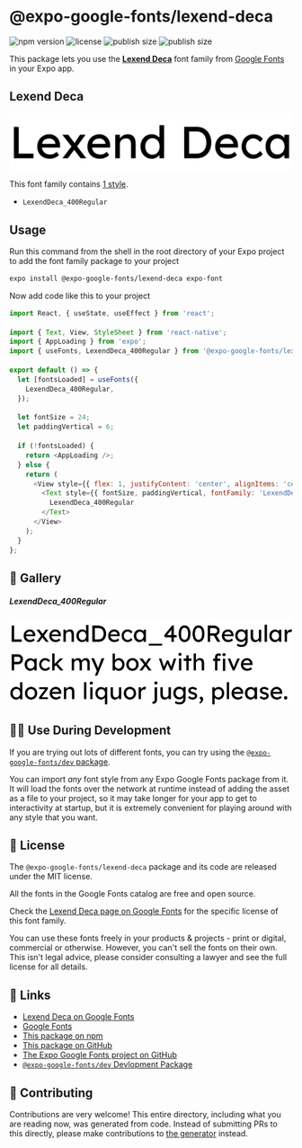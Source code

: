 # @expo-google-fonts/lexend-deca

![npm version](https://flat.badgen.net/npm/v/@expo-google-fonts/lexend-deca)
![license](https://flat.badgen.net/github/license/expo/google-fonts)
![publish size](https://flat.badgen.net/packagephobia/install/@expo-google-fonts/lexend-deca)
![publish size](https://flat.badgen.net/packagephobia/publish/@expo-google-fonts/lexend-deca)

This package lets you use the [**Lexend Deca**](https://fonts.google.com/specimen/Lexend+Deca) font family from [Google Fonts](https://fonts.google.com/) in your Expo app.

## Lexend Deca

![Lexend Deca](./font-family.png)

This font family contains [1 style](#-gallery).

- `LexendDeca_400Regular`

## Usage

Run this command from the shell in the root directory of your Expo project to add the font family package to your project
```sh
expo install @expo-google-fonts/lexend-deca expo-font
```

Now add code like this to your project
```js
import React, { useState, useEffect } from 'react';

import { Text, View, StyleSheet } from 'react-native';
import { AppLoading } from 'expo';
import { useFonts, LexendDeca_400Regular } from '@expo-google-fonts/lexend-deca';

export default () => {
  let [fontsLoaded] = useFonts({
    LexendDeca_400Regular,
  });

  let fontSize = 24;
  let paddingVertical = 6;

  if (!fontsLoaded) {
    return <AppLoading />;
  } else {
    return (
      <View style={{ flex: 1, justifyContent: 'center', alignItems: 'center' }}>
        <Text style={{ fontSize, paddingVertical, fontFamily: 'LexendDeca_400Regular' }}>
          LexendDeca_400Regular
        </Text>
      </View>
    );
  }
};

```

## 🔡 Gallery

##### LexendDeca_400Regular
![LexendDeca_400Regular](./LexendDeca_400Regular.ttf.png)


## 👩‍💻 Use During Development

If you are trying out lots of different fonts, you can try using the [`@expo-google-fonts/dev` package](https://github.com/expo/google-fonts/tree/master/font-packages/dev#readme).

You can import *any* font style from any Expo Google Fonts package from it. It will load the fonts
over the network at runtime instead of adding the asset as a file to your project, so it may take longer
for your app to get to interactivity at startup, but it is extremely convenient
for playing around with any style that you want.

## 📖 License

The `@expo-google-fonts/lexend-deca` package and its code are released under the MIT license.

All the fonts in the Google Fonts catalog are free and open source.

Check the [Lexend Deca page on Google Fonts](https://fonts.google.com/specimen/Lexend+Deca) for the specific license of this font family.

You can use these fonts freely in your products & projects - print or digital, commercial or otherwise. However, you can't sell the fonts on their own. This isn't legal advice, please consider consulting a lawyer and see the full license for all details.

## 🔗 Links

- [Lexend Deca on Google Fonts](https://fonts.google.com/specimen/Lexend+Deca)
- [Google Fonts](https://fonts.google.com/)
- [This package on npm](https://www.npmjs.com/package/@expo-google-fonts/lexend-deca)
- [This package on GitHub](https://github.com/expo/google-fonts/tree/master/font-packages/lexend-deca)
- [The Expo Google Fonts project on GitHub](https://github.com/expo/google-fonts)
- [`@expo-google-fonts/dev` Devlopment Package](https://github.com/expo/google-fonts/tree/master/font-packages/dev)

## 🤝 Contributing

Contributions are very welcome! This entire directory, including what you are reading now, was generated from code. Instead of submitting PRs to this directly, please make contributions to [the generator](https://github.com/expo/google-fonts/tree/master/packages/generator) instead.
